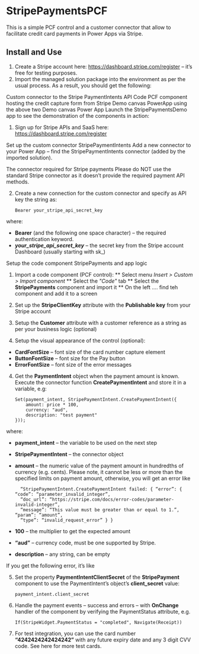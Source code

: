 # StripePaymentsPCF

This is a simple PCF control and a customer connector that allow to facilitate credit card payments in Power Apps via Stripe. 

## Install and Use

1. Create a Stripe account here: https://dashboard.stripe.com/register – it’s free for testing purposes. 
2. Import the managed solution package into the environment as per the usual process. As a result, you should get the following:

Custom connector to the Stripe PaymentIntents API
Code PCF component hosting the credit capture form from Stripe
Demo canvas PowerApp using the above two
Demo canvas Power App
Launch the StripePaymentsDemo app to see the demonstration of the components in action:


1. Sign up for Stripe APIs and SaaS here: https://dashboard.stripe.com/register 

Set up the custom connector StripePaymentIntents
Add a new connector to your Power App – find the StripePaymentIntents connector (added by the imported solution).

The connector required for Stripe payments
Please do NOT use the standard Stripe connector as it doesn’t provide the required payment API methods.


2. Create a new connection for the custom connector and specify as API key the string as:

       Bearer your_stripe_api_secret_key

where:
* **Bearer** (and the following one space character) – the required authentication keyword.
* ***your_stripe_api_secret_key*** – the secret key from the Stripe account Dashboard (usually starting with sk_)

Setup the code component StripePayments and app logic
1. Import a code component (PCF control):
** Select menu *Insert > Custom > Import component*
** Select the *"Code"* tab
** Select the **StripePayments** component and import it
** On the left .... find teh component and add it to a screen

2. Set up the **StripeClientKey** attribute with the **Publishable key** from your Stripe account

3. Setup the **Customer** attribute with a customer reference as a string as per your business logic (optional)

4. Setup the visual appearance of the control (optional):

* **CardFontSize** – font size of the card number capture element
* **ButtonFontSize** – font size for the Pay button
* **ErrorFontSize** – font size of the error messages

4. Get the **PaymentIntent** object when the payment amount is known. Execute the connector function **CreatePaymentIntent** and store it in a variable, e.g:

       Set(payment_intent, StripePaymentIntent.CreatePaymentIntent({ 
           amount: price * 100, 
           currency: "aud", 
           description: "test payment"
       }));
   
where:
* **payment_intent** – the variable to be used on the next step
* **StripePaymentIntent** – the connector object
* **amount** – the numeric value of the payment amount in hundredths of currency (e.g. cents). Please note, it cannot be less or more than the specified limits on payment amount, otherwise, you will get an error like 

        “StripePaymentIntent.CreatePaymentIntent failed: { “error”: { “code”: “parameter_invalid_integer”,  
        “doc_url”: “https://stripe.com/docs/error-codes/parameter-invalid-integer”, 
        “message”: “This value must be greater than or equal to 1.”, “param”: “amount”, 
        “type”: “invalid_request_error” } }

* **100** – the multiplier to get the expected amount
* **“aud”** – currency code, must be one supported by Stripe.
* **description** – any string, can be empty

If you get the following error, it’s like

5. Set the property **PaymentIntentClientSecret** of the **StripePayment** component to use the PaymentIntent’s object’s **client_secret** value:

       payment_intent.client_secret

6. Handle the payment events – success and errors – with **OnChange** handler of the component by verifying the PaymentStatus attribute, e.g.

       If(StripeWidget.PaymentStatus = "completed", Navigate(Receipt)) 

7. For test integration, you can use the card number **“4242424242424242”** with any future expiry date and any 3 digit CVV code. See here for more test cards.
